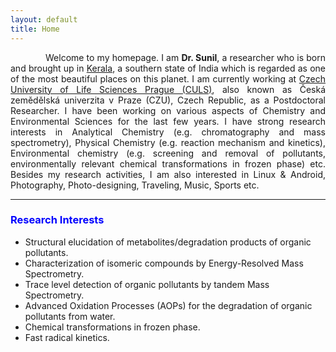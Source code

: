 ```yaml
---
layout: default
title: Home
---
```


<style>
    tab1 { padding-left: 4em; }
</style>

<p style="text-align: justify;"><tab1>Welcome to my homepage. I am <strong>Dr. Sunil</strong>, a researcher who is born and brought up in <a href="https://en.wikipedia.org/wiki/Kerala" target="_blank">Kerala</a>, a southern state of India which is regarded as one of the most beautiful places on this planet. I am currently working at <a href="https://www.czu.cz/en/" target="_blank">Czech University of Life Sciences Prague (CULS)</a>, also known as Česká zemědělská univerzita v Praze (CZU), Czech Republic, as a Postdoctoral Researcher. I have been working on various aspects of Chemistry and Environmental Sciences for the last few years. I have strong research interests in Analytical Chemistry (e.g. chromatography and mass spectrometry), Physical Chemistry (e.g. reaction mechanism and kinetics), Environmental chemistry (e.g. screening and removal of pollutants, environmentally relevant chemical transformations in frozen phase) etc. Besides my research activities, I am also interested in Linux & Android, Photography, Photo-designing, Traveling, Music, Sports etc.</tab1></p>

<hr>

<h3 style="color: blue; text-align: left;">Research Interests</h3>

* Structural elucidation of metabolites/degradation products of organic pollutants.
* Characterization of isomeric compounds by Energy-Resolved Mass Spectrometry.
* Trace level detection of organic pollutants by tandem Mass Spectrometry.
* Advanced Oxidation Processes (AOPs) for the degradation of organic pollutants from water.
* Chemical transformations in frozen phase.
* Fast radical kinetics.
